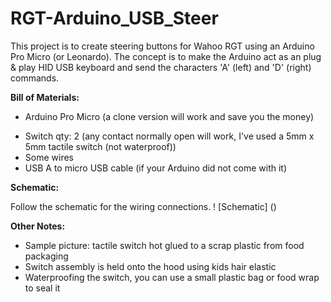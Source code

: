 # RGT-Arduino_USB_Steer
This project is to create steering buttons for Wahoo RGT using an Arduino Pro Micro (or Leonardo). The concept is to make the Arduino act as an plug & play HID USB keyboard and send the characters 'A' (left) and 'D' (right) commands. 




**Bill of Materials:**
* Arduino Pro Micro (a clone version will work and save you the money)
- Switch qty: 2 (any contact normally open will work, I've used a 5mm x 5mm tactile switch (not waterproof))
- Some wires
- USB A to micro USB cable (if your Arduino did not come with it)



**Schematic:**

Follow the schematic for the wiring connections. 
! [Schematic] ()




**Other Notes:**
- Sample picture: tactile switch hot glued to a scrap plastic from food packaging
- Switch assembly is held onto the hood using kids hair elastic 
- Waterproofing the switch, you can use a small plastic bag or food wrap to seal it
